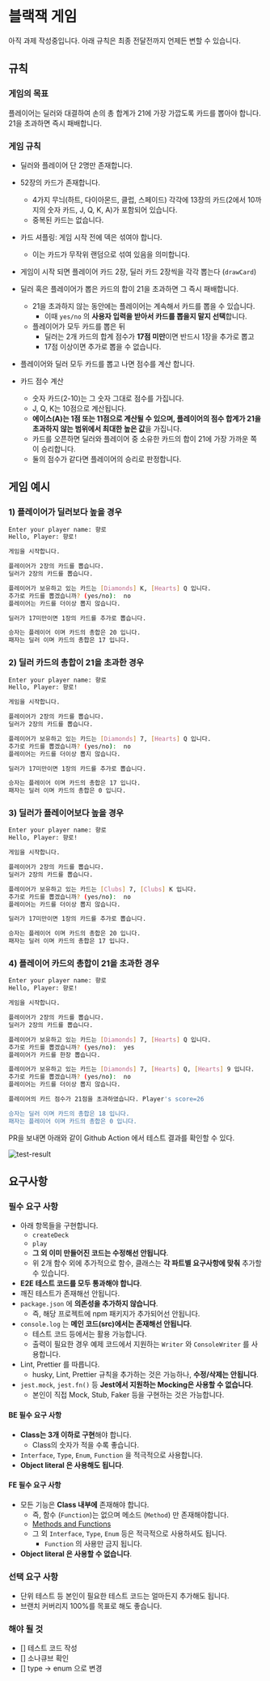 # 블랙잭 게임

아직 과제 작성중입니다.
아래 규칙은 최종 전달전까지 언제든 변할 수 있습니다.

## 규칙

### 게임의 목표

플레이어는 딜러와 대결하여 손의 총 합계가 21에 가장 가깝도록 카드를 뽑아야 합니다.  
21을 초과하면 즉시 패배합니다.

### 게임 규칙

- 딜러와 플레이어 단 2명만 존재합니다.
- 52장의 카드가 존재합니다.
  - 4가지 무늬(하트, 다이아몬드, 클럽, 스페이드) 각각에 13장의 카드(2에서 10까지의 숫자 카드, J, Q, K, A)가 포함되어 있습니다.
  - 중복된 카드는 없습니다.
- 카드 셔플링: 게임 시작 전에 덱은 섞여야 합니다.
  - 이는 카드가 무작위 랜덤으로 섞여 있음을 의미합니다.

- 게임이 시작 되면 플레이어 카드 2장, 딜러 카드 2장씩을 각각 뽑는다 (`drawCard`)
- 딜러 혹은 플레이어가 뽑은 카드의 합이 21을 초과하면 그 즉시 패배합니다.
  - 21을 초과하지 않는 동안에는 플레이어는 계속해서 카드를 뽑을 수 있습니다.
    - 이때 `yes/no` 의 **사용자 입력을 받아서 카드를 뽑을지 말지 선택**합니다.
  - 플레이어가 모두 카드를 뽑은 뒤
    - 딜러는 2개 카드의 합계 점수가 **17점 미만**이면 반드시 1장을 추가로 뽑고
    - 17점 이상이면 추가로 뽑을 수 없습니다.
- 플레이어와 딜러 모두 카드를 뽑고 나면 점수를 계산 합니다.
- 카드 점수 계산
  - 숫자 카드(2-10)는 그 숫자 그대로 점수를 가집니다.
  - J, Q, K는 10점으로 계산됩니다.
  - **에이스(A)는 1점 또는 11점으로 계산될 수 있으며, 플레이어의 점수 합계가 21을 초과하지 않는 범위에서 최대한 높은 값**을 가집니다.
  - 카드를 오픈하면 딜러와 플레이어 중 소유한 카드의 합이 21에 가장 가까운 쪽이 승리합니다.
  - 둘의 점수가 같다면 플레이어의 승리로 판정합니다.

## 게임 예시

### 1) 플레이어가 딜러보다 높을 경우

```bash
Enter your player name: 향로
Hello, Player: 향로!

게임을 시작합니다.

플레이어가 2장의 카드를 뽑습니다.
딜러가 2장의 카드를 뽑습니다.

플레이어가 보유하고 있는 카드는 [Diamonds] K, [Hearts] Q 입니다.
추가로 카드를 뽑겠습니까? (yes/no):  no
플레이어는 카드를 더이상 뽑지 않습니다.

딜러가 17미만이면 1장의 카드를 추가로 뽑습니다.

승자는 플레이어 이며 카드의 총합은 20 입니다.
패자는 딜러 이며 카드의 총합은 17 입니다.
```

### 2) 딜러 카드의 총합이 21을 초과한 경우

```bash
Enter your player name: 향로
Hello, Player: 향로!

게임을 시작합니다.

플레이어가 2장의 카드를 뽑습니다.
딜러가 2장의 카드를 뽑습니다.

플레이어가 보유하고 있는 카드는 [Diamonds] 7, [Hearts] Q 입니다.
추가로 카드를 뽑겠습니까? (yes/no):  no
플레이어는 카드를 더이상 뽑지 않습니다.

딜러가 17미만이면 1장의 카드를 추가로 뽑습니다.

승자는 플레이어 이며 카드의 총합은 17 입니다.
패자는 딜러 이며 카드의 총합은 0 입니다.
```

### 3) 딜러가 플레이어보다 높을 경우

```bash
Enter your player name: 향로
Hello, Player: 향로!

게임을 시작합니다.

플레이어가 2장의 카드를 뽑습니다.
딜러가 2장의 카드를 뽑습니다.

플레이어가 보유하고 있는 카드는 [Clubs] 7, [Clubs] K 입니다.
추가로 카드를 뽑겠습니까? (yes/no):  no
플레이어는 카드를 더이상 뽑지 않습니다.

딜러가 17미만이면 1장의 카드를 추가로 뽑습니다.

승자는 플레이어 이며 카드의 총합은 20 입니다.
패자는 딜러 이며 카드의 총합은 17 입니다.
```

### 4) 플레이어 카드의 총합이 21을 초과한 경우

```bash
Enter your player name: 향로
Hello, Player: 향로!

게임을 시작합니다.

플레이어가 2장의 카드를 뽑습니다.
딜러가 2장의 카드를 뽑습니다.

플레이어가 보유하고 있는 카드는 [Diamonds] 7, [Hearts] Q 입니다.
추가로 카드를 뽑겠습니까? (yes/no):  yes
플레이어가 카드를 한장 뽑습니다.

플레이어가 보유하고 있는 카드는 [Diamonds] 7, [Hearts] Q, [Hearts] 9 입니다.
추가로 카드를 뽑겠습니까? (yes/no):  no
플레이어는 카드를 더이상 뽑지 않습니다.

플레이어의 카드 점수가 21점을 초과하였습니다. Player's score=26

승자는 딜러 이며 카드의 총합은 18 입니다.
패자는 플레이어 이며 카드의 총합은 0 입니다.

```

PR을 보내면 아래와 같이 Github Action 에서 테스트 결과를 확인할 수 있다.

![test-result](./images/test-result.png)

## 요구사항

### 필수 요구 사항

- 아래 항목들을 구현합니다.
  - `createDeck`
  - `play`
  - **그 외 이미 만들어진 코드는 수정해선 안됩니다**.
  - 위 2개 함수 외에 추가적으로 함수, 클래스는 **각 파트별 요구사항에 맞춰** 추가할 수 있습니다.
- **E2E 테스트 코드를 모두 통과해야 합니다**.
- 깨진 테스트가 존재해선 안됩니다.
- `package.json` 에 **의존성을 추가하지 않습니다**.
  - 즉, 해당 프로젝트에 npm 패키지가 추가되어선 안됩니다.
- `console.log` 는 **메인 코드(src)에서는 존재해선 안됩니다**.
  - 테스트 코드 등에서는 활용 가능합니다.
  - 출력이 필요한 경우 예제 코드에서 지원하는 `Writer` 와 `ConsoleWriter` 를 사용합니다.
- Lint, Prettier 를 따릅니다.
  - husky, Lint, Prettier 규칙을 추가하는 것은 가능하나, **수정/삭제는 안됩니다**.
- `jest.mock`, `jest.fn()` 등 **Jest에서 지원하는 Mocking은 사용할 수 없습니다**.
  - 본인이 직접 Mock, Stub, Faker 등을 구현하는 것은 가능합니다.


#### BE 필수 요구 사항

- **Class는 3개 이하로 구현**해야 합니다.
  - Class의 숫자가 적을 수록 좋습니다.
- `Interface`, `Type`, `Enum`, `Function` 을 적극적으로 사용합니다.
- **Object literal 은 사용해도 됩니다**.

#### FE 필수 요구 사항

- 모든 기능은 **Class 내부에** 존재해야 합니다.
  - 즉, 함수 (`Function`)는 없으며 메소드 (`Method`) 만 존재해야합니다.
  - [Methods and Functions](https://www.codecademy.com/article/fwd-js-methods-functions)
  - 그 외 `Interface`, `Type`, `Enum` 등은 적극적으로 사용하셔도 됩니다.
    - `Function` 의 사용만 금지 됩니다.
- **Object literal 은 사용할 수 없습니다**.

### 선택 요구 사항

- 단위 테스트 등 본인이 필요한 테스트 코드는 얼마든지 추가해도 됩니다.
- 브랜치 커버리지 100%를 목표로 해도 좋습니다.

### 해야 될 것

- [] 테스트 코드 작성
- [] 소나큐브 확인
- [] type -> enum 으로 변경